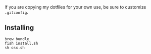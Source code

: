 If you are copying my dotfiles for your own use, be sure to customize `.gitconfig`.

## Installing
```
brew bundle
fish install.sh
sh osx.sh
```